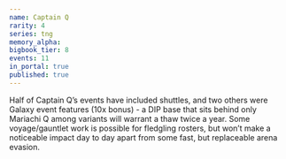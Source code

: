 ```yaml
---
name: Captain Q
rarity: 4
series: tng
memory_alpha:
bigbook_tier: 8
events: 11
in_portal: true
published: true
---
```


Half of Captain Q’s events have included shuttles, and two others were Galaxy event features (10x bonus) - a DIP base that sits behind only Mariachi Q among variants will warrant a thaw twice a year. Some voyage/gauntlet work is possible for fledgling rosters, but won’t make a noticeable impact day to day apart from some fast, but replaceable arena evasion.
